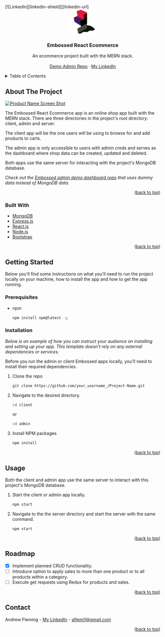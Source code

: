 <div id="top"></div>
[![LinkedIn][linkedin-shield]][linkedin-url]



<!-- PROJECT LOGO -->
<br />
<div align="center">
  <a href="https://github.com/AndrewJFleming/embossed-react-ecommerce">
    <img src="client/src/images/logo.png" alt="Logo" width="80" height="80">
  </a>

  <h3 align="center">Embossed React Ecommerce</h3>

  <p align="center">
    An ecommerce project built with the MERN stack.
    <br />
    <br />
    <a href="https://github.com/AndrewJFleming/embossed-dummy-data-admin">Demo Admin Repo</a>
    ·
    <a href="https://www.linkedin.com/in/andrew-j-fleming-web-dev">My LinkedIn</a>
</div>



<!-- TABLE OF CONTENTS -->
<details>
  <summary>Table of Contents</summary>
  <ol>
    <li>
      <a href="#about-the-project">About The Project</a>
      <ul>
        <li><a href="#built-with">Built With</a></li>
      </ul>
    </li>
    <li>
      <a href="#getting-started">Getting Started</a>
      <ul>
        <li><a href="#prerequisites">Prerequisites</a></li>
        <li><a href="#installation">Installation</a></li>
      </ul>
    </li>
    <li><a href="#usage">Usage</a></li>
    <li><a href="#roadmap">Roadmap</a></li>
    <li><a href="#contact">Contact</a></li>
  </ol>
</details>



<!-- ABOUT THE PROJECT -->
## About The Project

[![Product Name Screen Shot][product-screenshot]](https://example.com)

The Embossed React Ecommerce app is an online shop app built with the MERN stack. There are three directories in the project's root directory: client, admin and server.

The client app will be the one users will be using to browse for and add products to carts. 

The admin app is only accessible to users with admin creds and serves as the dashboard where shop data can be created, updated and deleted.

Both apps use the same server for interacting with the project's MongoDB database.

_Check out the <a href="https://github.com/AndrewJFleming/embossed-dummy-data-admin">Embossed admin demo dashboard repo</a> that uses dummy data instead of MongoDB data._

<p align="right">(<a href="#top">back to top</a>)</p>



### Built With

* [MongoDB](https://www.mongodb.com/)
* [Express.js](https://expressjs.com/)
* [React.js](https://reactjs.org/)
* [Node.js](https://nodejs.org/)
* [Bootstrap](https://getbootstrap.com)

<p align="right">(<a href="#top">back to top</a>)</p>



<!-- GETTING STARTED -->
## Getting Started

Below you'll find some instructions on what you'll need to run the project locally on your machine, how to install the app and how to get the app running.

### Prerequisites

* npm
  ```sh
  npm install npm@latest -g
  ```

### Installation

_Below is an example of how you can instruct your audience on installing and setting up your app. This template doesn't rely on any external dependencies or services._

Before you run the admin or client Embossed apps locally, you'll need to install their required dependencies. 


1. Clone the repo
   ```sh
   git clone https://github.com/your_username_/Project-Name.git
   ```

2. Navigate to the desired directory.
   ```sh
   cd client
   ```
   or
   ```sh
   cd admin
   ```

3. Install NPM packages
   ```sh
   npm install
   ```

<p align="right">(<a href="#top">back to top</a>)</p>



<!-- USAGE EXAMPLES -->
## Usage
Both the client and admin app use the same server to interact with this project's MongoDB database. 

1. Start the client or admin app locally.
   ```sh
   npm start
   ```

2. Navigate to the the server directory and start the server with the same command.
   ```sh
   npm start
   ```

<p align="right">(<a href="#top">back to top</a>)</p>



<!-- ROADMAP -->
## Roadmap

- [x] Implement planned CRUD functionality.
- [ ] Introduce option to apply sales to more than one product or to all products within a category.
- [ ] Execute get requests using Redux for products and sales.

<p align="right">(<a href="#top">back to top</a>)</p>



<!-- CONTACT -->
## Contact

Andrew Fleming - [My LinkedIn](https://www.linkedin.com/in/andrew-j-fleming-web-dev) - aflemi1@gmail.com

<p align="right">(<a href="#top">back to top</a>)</p>



<!-- MARKDOWN LINKS & IMAGES -->
<!-- https://www.markdownguide.org/basic-syntax/#reference-style-links -->
[linkedin-shield]: https://img.shields.io/badge/-LinkedIn-black.svg?style=for-the-badge&logo=linkedin&colorB=555
[linkedin-url]: https://www.linkedin.com/in/andrew-j-fleming-web-dev
[product-screenshot]: images/screenshot.png

